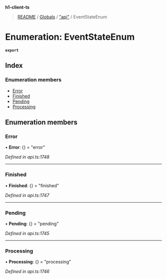 **h1-client-ts**

> [README](../README.md) / [Globals](../globals.md) / ["api"](../modules/_api_.md) / EventStateEnum

# Enumeration: EventStateEnum

**`export`** 

## Index

### Enumeration members

* [Error](_api_.eventstateenum.md#error)
* [Finished](_api_.eventstateenum.md#finished)
* [Pending](_api_.eventstateenum.md#pending)
* [Processing](_api_.eventstateenum.md#processing)

## Enumeration members

### Error

•  **Error**: {} = "error"

*Defined in api.ts:1748*

___

### Finished

•  **Finished**: {} = "finished"

*Defined in api.ts:1747*

___

### Pending

•  **Pending**: {} = "pending"

*Defined in api.ts:1745*

___

### Processing

•  **Processing**: {} = "processing"

*Defined in api.ts:1746*
